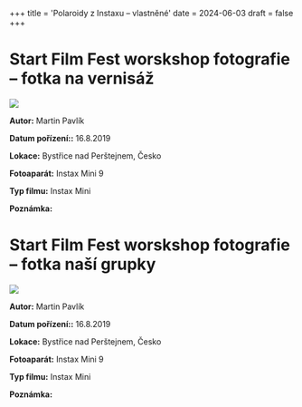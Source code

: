 +++
title = 'Polaroidy z Instaxu – vlastněné'
date = 2024-06-03
draft = false
+++

# Start Film Fest worskshop fotografie – fotka na vernisáž

![](d0001.jpg)

**Autor:**	Martin Pavlík
    
**Datum pořízení::** 16.8.2019

**Lokace:**	Bystřice nad Perštejnem, Česko

**Fotoaparát:**	Instax Mini 9  

**Typ filmu:**	Instax Mini 

    
**Poznámka:**	

# Start Film Fest worskshop fotografie – fotka naší grupky

![](d0002.jpg)

**Autor:**	Martin Pavlík
    
**Datum pořízení::** 16.8.2019

**Lokace:**	Bystřice nad Perštejnem, Česko

**Fotoaparát:**	Instax Mini 9  

**Typ filmu:**	Instax Mini 

    
**Poznámka:**	